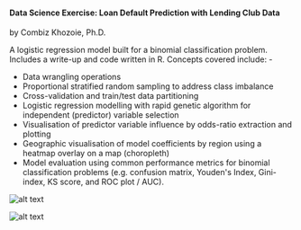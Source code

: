 #### Data Science Exercise: Loan Default Prediction with Lending Club Data

by Combiz Khozoie, Ph.D.

A logistic regression model built for a binomial classification problem.  Includes a write-up and code written in R.  Concepts covered include: -

- Data wrangling operations
- Proportional stratified random sampling to address class imbalance
- Cross-validation and train/test data partitioning
- Logistic regression modelling with rapid genetic algorithm for independent (predictor) variable selection
- Visualisation of predictor variable influence by odds-ratio extraction and plotting
- Geographic visualisation of model coefficients by region using a heatmap overlay on a map (choropleth)
- Model evaluation using common performance metrics for binomial classification problems (e.g. confusion matrix, Youden's Index, Gini-index, KS score, and ROC plot / AUC).

![alt text](https://github.com/thecombiz/Lending_Club/blob/master/images/lgmap.png)

![alt text](https://github.com/thecombiz/Lending_Club/blob/master/images/roc.png)